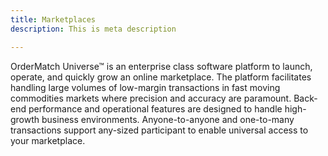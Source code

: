 ```yaml
---
title: Marketplaces
description: This is meta description

---
```

OrderMatch Universe™ is an enterprise class software platform to launch, operate, and quickly grow an online marketplace. The platform facilitates handling large volumes of low-margin transactions in fast moving commodities markets where precision and accuracy are paramount. Back-end performance and operational features are designed to handle high-growth business environments. Anyone-to-anyone and one-to-many transactions support any-sized participant to enable universal access to your marketplace.